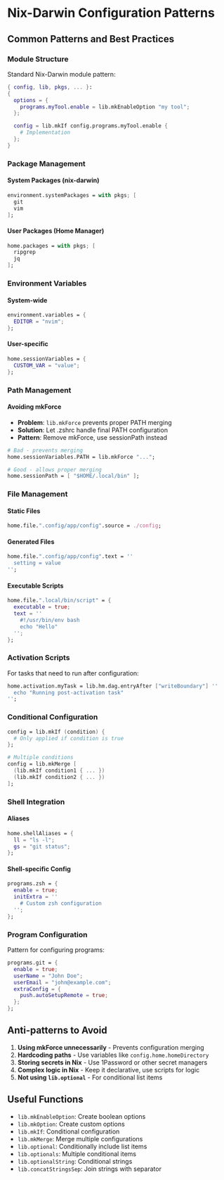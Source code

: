 # Nix-Darwin Configuration Patterns

## Common Patterns and Best Practices

### Module Structure

Standard Nix-Darwin module pattern:
```nix
{ config, lib, pkgs, ... }:
{
  options = {
    programs.myTool.enable = lib.mkEnableOption "my tool";
  };

  config = lib.mkIf config.programs.myTool.enable {
    # Implementation
  };
}
```

### Package Management

#### System Packages (nix-darwin)
```nix
environment.systemPackages = with pkgs; [
  git
  vim
];
```

#### User Packages (Home Manager)
```nix
home.packages = with pkgs; [
  ripgrep
  jq
];
```

### Environment Variables

#### System-wide
```nix
environment.variables = {
  EDITOR = "nvim";
};
```

#### User-specific
```nix
home.sessionVariables = {
  CUSTOM_VAR = "value";
};
```

### Path Management

#### Avoiding mkForce
- **Problem**: `lib.mkForce` prevents proper PATH merging
- **Solution**: Let .zshrc handle final PATH configuration
- **Pattern**: Remove mkForce, use sessionPath instead

```nix
# Bad - prevents merging
home.sessionVariables.PATH = lib.mkForce "...";

# Good - allows proper merging
home.sessionPath = [ "$HOME/.local/bin" ];
```

### File Management

#### Static Files
```nix
home.file.".config/app/config".source = ./config;
```

#### Generated Files
```nix
home.file.".config/app/config".text = ''
  setting = value
'';
```

#### Executable Scripts
```nix
home.file.".local/bin/script" = {
  executable = true;
  text = ''
    #!/usr/bin/env bash
    echo "Hello"
  '';
};
```

### Activation Scripts

For tasks that need to run after configuration:
```nix
home.activation.myTask = lib.hm.dag.entryAfter ["writeBoundary"] ''
  echo "Running post-activation task"
'';
```

### Conditional Configuration

```nix
config = lib.mkIf (condition) {
  # Only applied if condition is true
};

# Multiple conditions
config = lib.mkMerge [
  (lib.mkIf condition1 { ... })
  (lib.mkIf condition2 { ... })
];
```

### Shell Integration

#### Aliases
```nix
home.shellAliases = {
  ll = "ls -l";
  gs = "git status";
};
```

#### Shell-specific Config
```nix
programs.zsh = {
  enable = true;
  initExtra = ''
    # Custom zsh configuration
  '';
};
```

### Program Configuration

Pattern for configuring programs:
```nix
programs.git = {
  enable = true;
  userName = "John Doe";
  userEmail = "john@example.com";
  extraConfig = {
    push.autoSetupRemote = true;
  };
};
```

## Anti-patterns to Avoid

1. **Using mkForce unnecessarily** - Prevents configuration merging
2. **Hardcoding paths** - Use variables like `config.home.homeDirectory`
3. **Storing secrets in Nix** - Use 1Password or other secret managers
4. **Complex logic in Nix** - Keep it declarative, use scripts for logic
5. **Not using `lib.optional`** - For conditional list items

## Useful Functions

- `lib.mkEnableOption`: Create boolean options
- `lib.mkOption`: Create custom options
- `lib.mkIf`: Conditional configuration
- `lib.mkMerge`: Merge multiple configurations
- `lib.optional`: Conditionally include list items
- `lib.optionals`: Multiple conditional items
- `lib.optionalString`: Conditional strings
- `lib.concatStringsSep`: Join strings with separator
